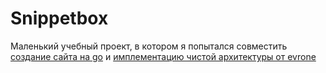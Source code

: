 # Snippetbox

Маленький учебный проект, в котором я попытался совместить [создание сайта на go](https://golangify.com/go/web-app-go) и [имплементацию чистой архитектуры от evrone](https://github.com/evrone/go-clean-template)